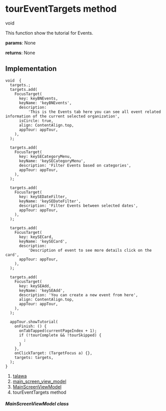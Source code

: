 
<div>

# tourEventTargets method

</div>


void 



This function show the tutorial for Events.

**params**: None

**returns**: None



## Implementation

``` language-dart
void  {
  targets.;
  targets.add(
    FocusTarget(
      key: keyBNEvents,
      keyName: 'keyBNEvents',
      description:
          'This is the Events tab here you can see all event related information of the current selected organization',
      isCircle: true,
      align: ContentAlign.top,
      appTour: appTour,
    ),
  );

  targets.add(
    FocusTarget(
      key: keySECategoryMenu,
      keyName: 'keySECategoryMenu',
      description: 'Filter Events based on categories',
      appTour: appTour,
    ),
  );

  targets.add(
    FocusTarget(
      key: keySEDateFilter,
      keyName: 'keySEDateFilter',
      description: 'Filter Events between selected dates',
      appTour: appTour,
    ),
  );

  targets.add(
    FocusTarget(
      key: keySECard,
      keyName: 'keySECard',
      description:
          'Description of event to see more details click on the card',
      appTour: appTour,
    ),
  );

  targets.add(
    FocusTarget(
      key: keySEAdd,
      keyName: 'keySEAdd',
      description: 'You can create a new event from here',
      align: ContentAlign.top,
      appTour: appTour,
    ),
  );

  appTour.showTutorial(
    onFinish: () {
      onTabTapped(currentPageIndex + 1);
      if (!tourComplete && !tourSkipped) {
        ;
      }
    },
    onClickTarget: (TargetFocus a) {},
    targets: targets,
  );
}
```







1.  [talawa](../../index.html)
2.  [main_screen_view_model](../../view_model_main_screen_view_model/)
3.  [MainScreenViewModel](../../view_model_main_screen_view_model/MainScreenViewModel-class.html)
4.  tourEventTargets method

##### MainScreenViewModel class







